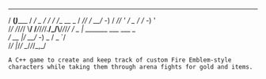   _____           ____      __   __        
  / __(_)______   / __/_ _  / /  / /__ __ _ 
 / _// / __/ -_) / _//  ' \/ _ \/ / -_)  ' \
/_/ /_/_/_/ \\__/ /___/_/_/_/.__/_/\\__/_/_/_/ 
      / _ | _______ ___  ___ _              
     / __ |/ __/ -_) _ \/ _ `/              
    /_/ |_/_/  \__/_/_/\_,_/     

    A C++ game to create and keep track of custom Fire Emblem-style characters while taking them through arena fights for gold and items.
